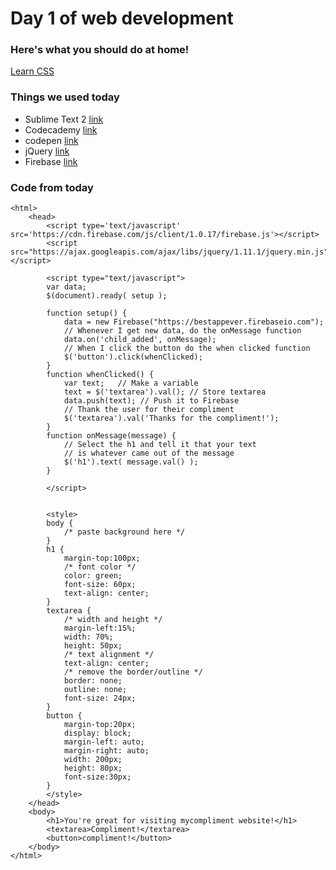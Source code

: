 # Day 1 of web development

### Here's what you should do at home!
[Learn CSS](https://techlab.education/learn/css/)


### Things we used today

- Sublime Text 2 [link](http://www.sublimetext.com/)
- Codecademy [link](http://codecademy.com)
- codepen [link](http://codepen.io)
- jQuery [link](http://jquery.com)
- Firebase [link](https://firebase.com)

### Code from today

```
<html>
	<head>
		<script type='text/javascript' src='https://cdn.firebase.com/js/client/1.0.17/firebase.js'></script>
		<script src="https://ajax.googleapis.com/ajax/libs/jquery/1.11.1/jquery.min.js"></script>

		<script type="text/javascript">
		var data;
		$(document).ready( setup );

		function setup() {
			data = new Firebase("https://bestappever.firebaseio.com");
			// Whenever I get new data, do the onMessage function
			data.on('child_added', onMessage);
			// When I click the button do the when clicked function
			$('button').click(whenClicked);
		}
		function whenClicked() {
			var text;	// Make a variable
			text = $('textarea').val(); // Store textarea
			data.push(text); // Push it to Firebase
			// Thank the user for their compliment
			$('textarea').val('Thanks for the compliment!');
		}
		function onMessage(message) {
			// Select the h1 and tell it that your text
			// is whatever came out of the message
			$('h1').text( message.val() );
		}

		</script>


		<style>
		body {
			/* paste background here */
		}
		h1 {
			margin-top:100px;
			/* font color */
			color: green;
			font-size: 60px;
			text-align: center;
		}
		textarea {
			/* width and height */
			margin-left:15%;
			width: 70%;
			height: 50px;
			/* text alignment */
			text-align: center;
			/* remove the border/outline */
			border: none;
			outline: none;
			font-size: 24px;
		}
		button {
			margin-top:20px;
			display: block;
			margin-left: auto;
			margin-right: auto;
			width: 200px;
			height: 80px;
			font-size:30px;
		}
		</style>
	</head>
	<body>
		<h1>You're great for visiting mycompliment website!</h1>
		<textarea>Compliment!</textarea>
		<button>compliment!</button>
	</body>
</html>
```
